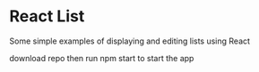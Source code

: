 # React List
Some simple examples of displaying and editing lists using React

download repo then run npm start to start the app